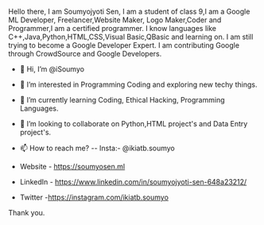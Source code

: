  Hello there,
 I am Soumyojyoti Sen, I am a student of class 9,I am a Google ML Developer,
 Freelancer,Website Maker, Logo Maker,Coder and Programmer,I am a certified programmer.
 I know languages like C++,Java,Python,HTML,CSS,Visual Basic,QBasic and learning on.
 I am still trying to become a Google Developer Expert.
 I am contributing Google through CrowdSource and Google Developers.
 
 
- 👋 Hi, I’m @iSoumyo
- 👀 I’m interested in Programming Coding and exploring new techy things.
- 🌱 I’m currently learning Coding, Ethical Hacking, Programming Languages.
- 💞️ I’m looking to collaborate on Python,HTML project's and Data Entry project's.
- 📫 How to reach me? -- Insta:- @ikiatb.soumyo

 - Website - https://soumyosen.ml
- LinkedIn - https://www.linkedin.com/in/soumyojyoti-sen-648a23212/
- Twitter -https://instagram.com/ikiatb.soumyo
  
Thank you.

<!---
iSoumyo/iSoumyo is a ✨ special ✨ repository because its `README.md` (this file) appears on your GitHub profile.
You can click the Preview link to take a look at your changes.
--->
